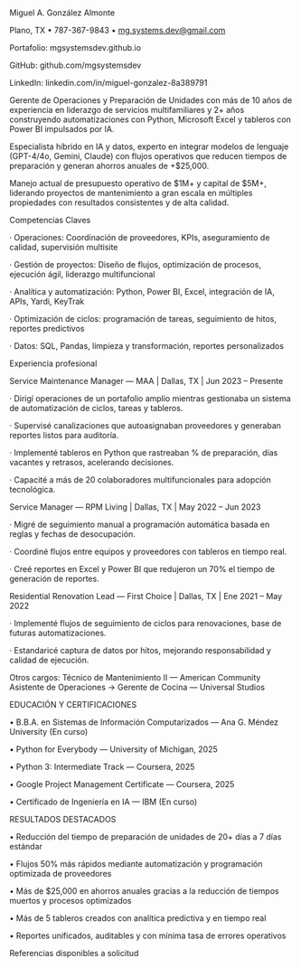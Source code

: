 # 
Miguel A. González Almonte

Plano, TX • 787-367-9843 • mg.systems.dev@gmail.com

Portafolio: mgsystemsdev.github.io

GitHub: github.com/mgsystemsdev

LinkedIn: linkedin.com/in/miguel-gonzalez-8a389791

 

Gerente de Operaciones y Preparación de Unidades con más de 10 años de experiencia en liderazgo de servicios multifamiliares y 2+ años construyendo automatizaciones con Python, Microsoft Excel y tableros con Power BI impulsados por IA.

Especialista híbrido en IA y datos, experto en integrar modelos de lenguaje (GPT-4/4o, Gemini, Claude) con flujos operativos que reducen tiempos de preparación y generan ahorros anuales de +$25,000.

Manejo actual de presupuesto operativo de $1M+ y capital de $5M+, liderando proyectos de mantenimiento a gran escala en múltiples propiedades con resultados consistentes y de alta calidad.

Competencias Claves

·       Operaciones: Coordinación de proveedores, KPIs, aseguramiento de calidad, supervisión multisite

·       Gestión de proyectos: Diseño de flujos, optimización de procesos, ejecución ágil, liderazgo multifuncional

·       Analítica y automatización: Python, Power BI, Excel, integración de IA, APIs, Yardi, KeyTrak

·       Optimización de ciclos: programación de tareas, seguimiento de hitos, reportes predictivos

·       Datos: SQL, Pandas, limpieza y transformación, reportes personalizados

Experiencia profesional

Service Maintenance Manager — MAA | Dallas, TX | Jun 2023 – Presente

·       Dirigí operaciones de un portafolio amplio mientras gestionaba un sistema de automatización de ciclos, tareas y tableros.

·       Supervisé canalizaciones que autoasignaban proveedores y generaban reportes listos para auditoría.

·       Implementé tableros en Python que rastreaban % de preparación, días vacantes y retrasos, acelerando decisiones.

·       Capacité a más de 20 colaboradores multifuncionales para adopción tecnológica.

Service Manager — RPM Living | Dallas, TX | May 2022 – Jun 2023

·       Migré de seguimiento manual a programación automática basada en reglas y fechas de desocupación.

·       Coordiné flujos entre equipos y proveedores con tableros en tiempo real.

·       Creé reportes en Excel y Power BI que redujeron un 70% el tiempo de generación de reportes.

Residential Renovation Lead — First Choice | Dallas, TX | Ene 2021 – May 2022

·       Implementé flujos de seguimiento de ciclos para renovaciones, base de futuras automatizaciones.

·       Estandaricé captura de datos por hitos, mejorando responsabilidad y calidad de ejecución.

Otros cargos:
Técnico de Mantenimiento II — American Community
Asistente de Operaciones → Gerente de Cocina — Universal Studios

 

EDUCACIÓN Y CERTIFICACIONES

• B.B.A. en Sistemas de Información Computarizados — Ana G. Méndez University (En curso)

• Python for Everybody — University of Michigan, 2025

• Python 3: Intermediate Track — Coursera, 2025

• Google Project Management Certificate — Coursera, 2025

• Certificado de Ingeniería en IA — IBM (En curso)

RESULTADOS DESTACADOS

• Reducción del tiempo de preparación de unidades de 20+ días a 7 días estándar

• Flujos 50% más rápidos mediante automatización y programación optimizada de proveedores

• Más de $25,000 en ahorros anuales gracias a la reducción de tiempos muertos y procesos optimizados

• Más de 5 tableros creados con analítica predictiva y en tiempo real

• Reportes unificados, auditables y con mínima tasa de errores operativos

Referencias disponibles a solicitud
